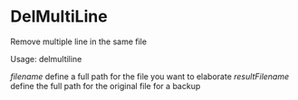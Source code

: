 # DelMultiLine
Remove multiple line in the same file 

Usage:
    delmultiline <Filename> <resultFilename>

_filename_ define a full path for the file you want to elaborate 
_resultFilename_ define the full path for the original file for a backup
